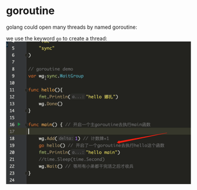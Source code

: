 # goroutine

golang could open many threads by named goroutine:

we use the keyword `go` to create a thread:
![5](../Image/golang/5.png)